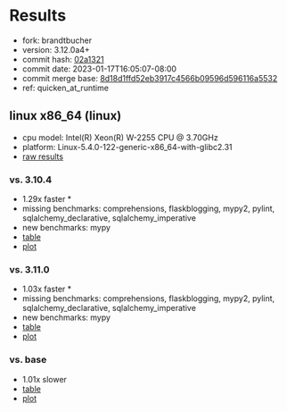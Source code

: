# Results

- fork: brandtbucher
- version: 3.12.0a4+
- commit hash: [02a1321](https://github.com/brandtbucher/cpython/commit/02a1321)
- commit date: 2023-01-17T16:05:07-08:00
- commit merge base: [8d18d1ffd52eb3917c4566b09596d596116a5532](https://github.com/brandtbucher/cpython/commit/8d18d1ffd52eb3917c4566b09596d596116a5532)
- ref: quicken_at_runtime

## linux x86_64 (linux)

- cpu model: Intel(R) Xeon(R) W-2255 CPU @ 3.70GHz
- platform: Linux-5.4.0-122-generic-x86_64-with-glibc2.31
- [raw results](bm-20230117-linux-x86_64-brandtbucher-quicken_at_runtime-3.12.0a4%2B-02a1321.json)

### vs. 3.10.4

- 1.29x faster \*
- missing benchmarks: comprehensions, flaskblogging, mypy2, pylint, sqlalchemy_declarative, sqlalchemy_imperative
- new benchmarks: mypy
- [table](bm-20230117-linux-x86_64-brandtbucher-quicken_at_runtime-3.12.0a4%2B-02a1321-vs-3.10.4.md)
- [plot](bm-20230117-linux-x86_64-brandtbucher-quicken_at_runtime-3.12.0a4%2B-02a1321-vs-3.10.4.png)

### vs. 3.11.0

- 1.03x faster \*
- missing benchmarks: comprehensions, flaskblogging, mypy2, pylint, sqlalchemy_declarative, sqlalchemy_imperative
- new benchmarks: mypy
- [table](bm-20230117-linux-x86_64-brandtbucher-quicken_at_runtime-3.12.0a4%2B-02a1321-vs-3.11.0.md)
- [plot](bm-20230117-linux-x86_64-brandtbucher-quicken_at_runtime-3.12.0a4%2B-02a1321-vs-3.11.0.png)

### vs. base

- 1.01x slower
- [table](bm-20230117-linux-x86_64-brandtbucher-quicken_at_runtime-3.12.0a4%2B-02a1321-vs-base.md)
- [plot](bm-20230117-linux-x86_64-brandtbucher-quicken_at_runtime-3.12.0a4%2B-02a1321-vs-base.png)


